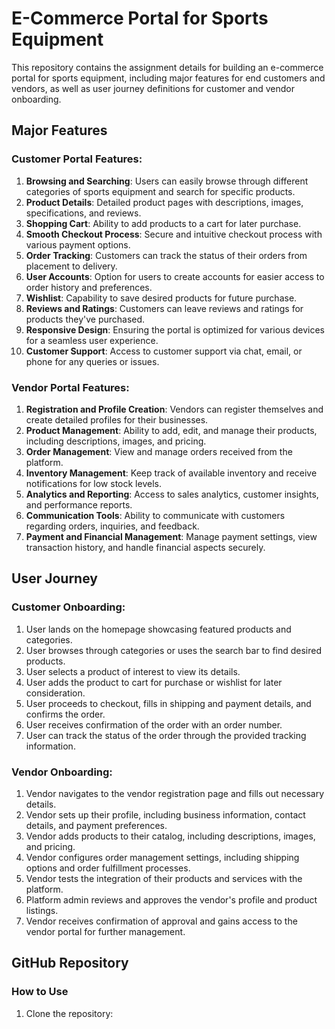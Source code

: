 # E-Commerce Portal for Sports Equipment

This repository contains the assignment details for building an e-commerce portal for sports equipment, including major features for end customers and vendors, as well as user journey definitions for customer and vendor onboarding.

## Major Features

### Customer Portal Features:
1. **Browsing and Searching**: Users can easily browse through different categories of sports equipment and search for specific products.
2. **Product Details**: Detailed product pages with descriptions, images, specifications, and reviews.
3. **Shopping Cart**: Ability to add products to a cart for later purchase.
4. **Smooth Checkout Process**: Secure and intuitive checkout process with various payment options.
5. **Order Tracking**: Customers can track the status of their orders from placement to delivery.
6. **User Accounts**: Option for users to create accounts for easier access to order history and preferences.
7. **Wishlist**: Capability to save desired products for future purchase.
8. **Reviews and Ratings**: Customers can leave reviews and ratings for products they've purchased.
9. **Responsive Design**: Ensuring the portal is optimized for various devices for a seamless user experience.
10. **Customer Support**: Access to customer support via chat, email, or phone for any queries or issues.

### Vendor Portal Features:
1. **Registration and Profile Creation**: Vendors can register themselves and create detailed profiles for their businesses.
2. **Product Management**: Ability to add, edit, and manage their products, including descriptions, images, and pricing.
3. **Order Management**: View and manage orders received from the platform.
4. **Inventory Management**: Keep track of available inventory and receive notifications for low stock levels.
5. **Analytics and Reporting**: Access to sales analytics, customer insights, and performance reports.
6. **Communication Tools**: Ability to communicate with customers regarding orders, inquiries, and feedback.
7. **Payment and Financial Management**: Manage payment settings, view transaction history, and handle financial aspects securely.

## User Journey

### Customer Onboarding:
1. User lands on the homepage showcasing featured products and categories.
2. User browses through categories or uses the search bar to find desired products.
3. User selects a product of interest to view its details.
4. User adds the product to cart for purchase or wishlist for later consideration.
5. User proceeds to checkout, fills in shipping and payment details, and confirms the order.
6. User receives confirmation of the order with an order number.
7. User can track the status of the order through the provided tracking information.

### Vendor Onboarding:
1. Vendor navigates to the vendor registration page and fills out necessary details.
2. Vendor sets up their profile, including business information, contact details, and payment preferences.
3. Vendor adds products to their catalog, including descriptions, images, and pricing.
4. Vendor configures order management settings, including shipping options and order fulfillment processes.
5. Vendor tests the integration of their products and services with the platform.
6. Platform admin reviews and approves the vendor's profile and product listings.
7. Vendor receives confirmation of approval and gains access to the vendor portal for further management.

## GitHub Repository

### How to Use

1. Clone the repository:


